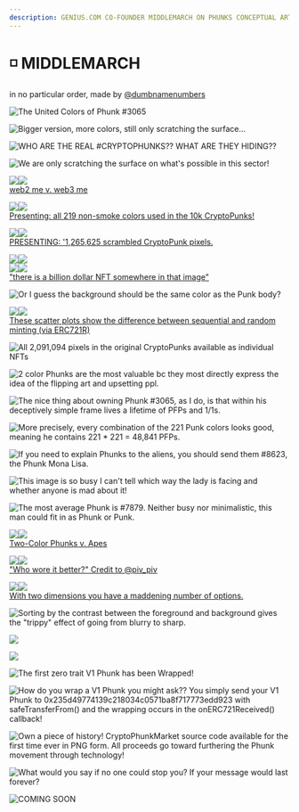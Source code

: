 ```yaml
---
description: GENIUS.COM CO-FOUNDER MIDDLEMARCH ON PHUNKS CONCEPTUAL ART
---
```


# ◽ MIDDLEMARCH

in no particular order, made by [@dumbnamenumbers](https://twitter.com/dumbnamenumbers)

![The United Colors of Phunk #3065](<../../.gitbook/assets/image (37).png>)

![Bigger version, more colors, still only scratching the surface...](<../../.gitbook/assets/image (31).png>)

![WHO ARE THE REAL #CRYPTOPHUNKS?? WHAT ARE THEY HIDING??](<../../.gitbook/assets/image (71) (1) (1).png>)

![We are only scratching the surface on what's possible in this sector!](<../../.gitbook/assets/image (53) (1) (1).png>)

![](<../../.gitbook/assets/image (54) (1) (1).png>)![](<../../.gitbook/assets/image (64) (1) (1).png>)\
[web2 me v. web3 me](https://twitter.com/dumbnamenumbers/status/1491460489435660289?s=20\&t=0Shsb-HoSctIX6fkOwZW3Q)

![](<../../.gitbook/assets/image (11) (1) (1).png>)![](<../../.gitbook/assets/image (26) (1).png>)\
[Presenting: all 219 non-smoke colors used in the 10k CryptoPunks!](https://twitter.com/dumbnamenumbers/status/1506617466008522754?s=20\&t=0Shsb-HoSctIX6fkOwZW3Q)

![](<../../.gitbook/assets/image (43) (1).png>)![](<../../.gitbook/assets/image (8) (1).png>)\
[PRESENTING: '1,265,625 scrambled CryptoPunk pixels.](https://twitter.com/dumbnamenumbers/status/1509875632905555976?s=20\&t=0Shsb-HoSctIX6fkOwZW3Q)

![](<../../.gitbook/assets/image (14) (1).png>)![](<../../.gitbook/assets/image (25) (1).png>)\
![](<../../.gitbook/assets/image (34) (1) (1).png>)![](<../../.gitbook/assets/image (67) (1) (1).png>)\
["there is a billion dollar NFT somewhere in that image"](https://twitter.com/dumbnamenumbers/status/1509879954695151618?s=20\&t=0Shsb-HoSctIX6fkOwZW3Q)

![Or I guess the background should be the same color as the Punk body?](<../../.gitbook/assets/image (1) (1).png>)

![](<../../.gitbook/assets/image (22) (1).png>)![](<../../.gitbook/assets/image (24).png>)\
[These scatter plots show the difference between sequential and random minting (via ERC721R)](https://twitter.com/dumbnamenumbers/status/1511056751252148226?s=20\&t=0Shsb-HoSctIX6fkOwZW3Q)

![All 2,091,094 pixels in the original CryptoPunks available as individual NFTs](<../../.gitbook/assets/image (10) (1) (1).png>)

![2 color Phunks are the most valuable bc they most directly express the idea of the flipping art and upsetting ppl.](<../../.gitbook/assets/image (18) (1).png>)

![The nice thing about owning Phunk #3065, as I do, is that within his deceptively simple frame lives a lifetime of PFPs and 1/1s.](<../../.gitbook/assets/image (50) (1).png>)

![More precisely, every combination of the 221 Punk colors looks good, meaning he contains 221 \* 221 = 48,841 PFPs.](<../../.gitbook/assets/image (65) (1).png>)

![If you need to explain Phunks to the aliens, you should send them #8623, the Phunk Mona Lisa.](<../../.gitbook/assets/image (56) (1) (1).png>)

![This image is so busy I can't tell which way the lady is facing and whether anyone is mad about it!](<../../.gitbook/assets/image (7) (1).png>)

![The most average Phunk is #7879. Neither busy nor minimalistic, this man could fit in as Phunk or Punk.](<../../.gitbook/assets/image (30) (1).png>)

![](<../../.gitbook/assets/image (42).png>)![](<../../.gitbook/assets/image (13) (1) (1).png>)\
[Two-Color Phunks v. Apes](https://twitter.com/dumbnamenumbers/status/1513172390133575689?s=20\&t=0Shsb-HoSctIX6fkOwZW3Q)

![](<../../.gitbook/assets/image (23) (1).png>)![](<../../.gitbook/assets/image (12).png>)\
["Who wore it better?" Credit to @piv\_piv](https://twitter.com/dumbnamenumbers/status/1514283655488839680?s=20\&t=0Shsb-HoSctIX6fkOwZW3Q)

![](<../../.gitbook/assets/image (20).png>)![](<../../.gitbook/assets/image (9) (1).png>)\
[With two dimensions you have a maddening number of options.](https://twitter.com/dumbnamenumbers/status/1514383608244539400?s=20\&t=0Shsb-HoSctIX6fkOwZW3Q)

![Sorting by the contrast between the foreground and background gives the "trippy" effect of going from blurry to sharp.](<../../.gitbook/assets/image (63) (1).png>)

![](<../../.gitbook/assets/image (21).png>)

![](<../../.gitbook/assets/image (6) (1).png>)

![The first zero trait V1 Phunk has been Wrapped!](<../../.gitbook/assets/image (28) (1).png>)

![How do you wrap a V1 Phunk you might ask?? You simply send your V1 Phunk to 0x235d49774139c218034c0571ba8f717773edd923 with safeTransferFrom() and the wrapping occurs in the onERC721Received() callback!](<../../.gitbook/assets/image (58) (1) (1).png>)

![Own a piece of history! CryptoPhunkMarket source code available for the first time ever in PNG form. All proceeds go toward furthering the Phunk movement through technology!](<../../.gitbook/assets/image (29) (1).png>)

![What would you say if no one could stop you? If your message would last forever?](<../../.gitbook/assets/image (43).png>)

![COMING SOON](<../../.gitbook/assets/image (48).png>)
